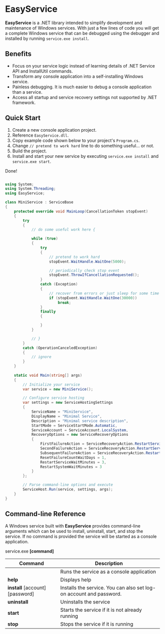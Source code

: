 EasyService
===========

**EasyService** is a .NET library intended to simplify development and maintenance of Windows services. With just a few lines of code you will get a complete Windows service that can be debugged using the debugger and installed by running ```service.exe install```.

Benefits
--

- Focus on your service logic instead of learning details of .NET Service API and InstallUtil commands.
- Transform any console application into a self-installing Windows service.
- Painless debugging. It is much easier to debug a console application than a service. 
- Access all startup and service recovery settings not supported by .NET framework.

Quick Start
--

1. Create a new console application project.
2. Reference ```EasyService.dll```.
3. Copy example code shown below to your project's ```Program.cs```.
4. Change ```// pretend to work hard``` line to do something useful... or not.
5. Build the project. 
6. Install and start your new service by executing ```service.exe install``` and ```service.exe start```.

Done!

```c#

using System;
using System.Threading;
using EasyService;

class MiniService : ServiceBase
{
    protected override void MainLoop(CancellationToken stopEvent)
    {
        try
        {
            // do some useful work here {

            while (true)
            {
                try
                {
                    // pretend to work hard
                    stopEvent.WaitHandle.WaitOne(5000);

                    // periodically check stop event
                    stopEvent.ThrowIfCancellationRequested();
                }
                catch (Exception)
                {
                    // recover from errors or just sleep for some time
                    if (stopEvent.WaitHandle.WaitOne(30000))
                        break;
                }
                finally
                {

                }
            }

            // } 
        }
        catch (OperationCanceledException)
        {
            // ignore
        }
    }
	
    static void Main(string[] args)
    {
        // Initialize your service
        var service = new MiniService();

        // Configure service hosting
        var settings = new ServiceHostingSettings
        {
            ServiceName = "MiniService",
            DisplayName = "Minimal Service",
            Description = "Minimal service description",
            StartMode = ServiceStartMode.Automatic,
            ServiceAccount = ServiceAccount.LocalSystem,
            RecoveryOptions = new ServiceRecoveryOptions
            {
                FirstFailureAction = ServiceRecoveryAction.RestartService,
                SecondFailureAction = ServiceRecoveryAction.RestartService,
                SubsequentFailureAction = ServiceRecoveryAction.RestartComputer,
                ResetFailureCountWaitDays = 1,
                RestartServiceWaitMinutes = 3,
                RestartSystemWaitMinutes = 3
            }
        };

        // Parse command-line options and execute
        ServiceHost.Run(service, settings, args);
    }
}


```

Command-line Reference
--

A Windows service built with **EasyService** provides command-line arguments which can be used to install, uninstall, start, and stop the service. If no command is provided the service will be started as a console application.

service.exe **[command]**

Command|Description
---------------------------------|-----
                                 |Runs the service as a console application
**help**                         |Displays help
**install** [account] [password] |Installs the service. You can also set log-on account and password.
**uninstall**                    |Uninstalls the service
**start**                        |Starts the service if it is not already running
**stop**                         |Stops the service if it is running




